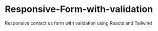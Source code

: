 # Responsive-Form-with-validation
Responsive contact us form with validation  using Reacts and Tailwind

